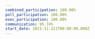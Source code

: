 ```yaml
---
combined_participation: 100.00%
poll_participation: 100.00%
exec_participation: 100.00%
communication: 95.74%
start_date: 2021-11-221T00:00:00.000Z
---
```

